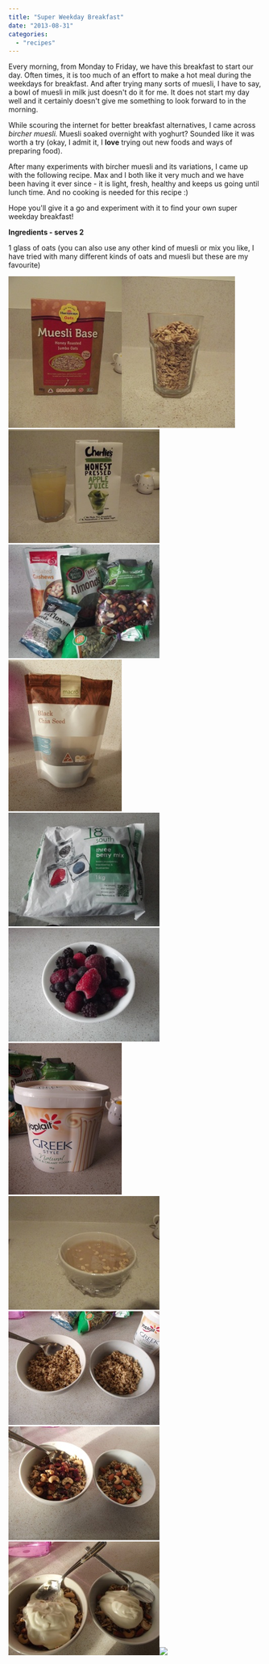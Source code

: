 ```yaml
---
title: "Super Weekday Breakfast"
date: "2013-08-31"
categories: 
  - "recipes"
---
```


Every morning, from Monday to Friday, we have this breakfast to start our day. Often times, it is too much of an effort to make a hot meal during the weekdays for breakfast. And after trying many sorts of muesli, I have to say, a bowl of muesli in milk just doesn't do it for me. It does not start my day well and it certainly doesn't give me something to look forward to in the morning. 

  

While scouring the internet for better breakfast alternatives, I came across _bircher muesli._ Muesli soaked overnight with yoghurt? Sounded like it was worth a try (okay, I admit it, I **love** trying out new foods and ways of preparing food). 

  

After many experiments with bircher muesli and its variations, I came up with the following recipe. Max and I both like it very much and we have been having it ever since - it is light, fresh, healthy and keeps us going until lunch time. And no cooking is needed for this recipe :)

  

Hope you'll give it a go and experiment with it to find your own super weekday breakfast!

  

**Ingredients - serves 2**

1 glass of oats (you can also use any other kind of muesli or mix you like, I have tried with many different kinds of oats and muesli but these are my favourite)

  

[![](images/620ce-dscf5651.jpg)![](images/1edf8-dscf5652.jpg)![](images/1a571-dscf5657.jpg)![](images/3432b-dscf5662.jpg)![](images/b38e5-dscf5654.jpg)![](images/72add-dscf5656.jpg)![](images/d16e2-dscf5659.jpg)![](images/44ce2-dscf5653.jpg)![](images/843d9-dscf5661.jpg)![](images/b24f2-dscf5663.jpg)![](images/62f71-dscf5665.jpg)![](images/f8762-dscf5668.jpg)![](https://shalveena.files.wordpress.com/2013/08/f8762-dscf5668.jpg?w=300)](https://shalveena.files.wordpress.com/2013/08/5567f-dscf5650.jpg)
